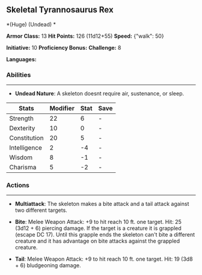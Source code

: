 ## Skeletal Tyrannosaurus Rex
*(Huge) (Undead) *

**Armor Class:** 13
**Hit Points:** 126 (11d12+55)
**Speed:** {"walk": 50}

**Initiative:** 10
**Proficiency Bonus:**
**Challenge:** 8

**Languages:** 

### Abilities
 --- 
- **Undead Nature**: A skeleton doesnt require air, sustenance, or sleep.



| Stats | Modifier | Stat | Save
| ---- | ---- | ---- | ---- |
| Strength | 22 | 6 | - |
| Dexterity | 10 | 0 | - |
| Constitution | 20 | 5 | - |
| Intelligence | 2 | -4 | - |
| Wisdom | 8 | -1 | - |
| Charisma | 5 | -2 | - |

### Actions
 --- 
- **Multiattack**: The skeleton makes a bite attack and a tail attack against two different targets.

- **Bite**: Melee Weapon Attack: +9 to hit  reach 10 ft.  one target. Hit: 25 (3d12 + 6) piercing damage. If the target is a creature  it is grappled (escape DC 17). Until this grapple ends  the skeleton can't bite a different creature and it has advantage on bite attacks against the grappled creature.

- **Tail**: Melee Weapon Attack: +9 to hit  reach 10 ft.  one target. Hit: 19 (3d8 + 6) bludgeoning damage.

